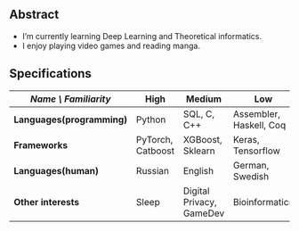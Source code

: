 ## Abstract
- I’m currently learning Deep Learning and Theoretical informatics.
- I enjoy playing video games and reading manga.

## Specifications
| *Name \ Familiarity* | High | Medium | Low |
| --------------- | --------------- | --------------- | ------------- |
| **Languages(programming)** | Python | SQL, C, C++ | Assembler, Haskell, Coq |
| **Frameworks** | PyTorch, Catboost | XGBoost, Sklearn | Keras, Tensorflow |
| **Languages(human)** | Russian  | English | German, Swedish  |
| **Other interests** | Sleep | Digital Privacy, GameDev | Bioinformatics |
